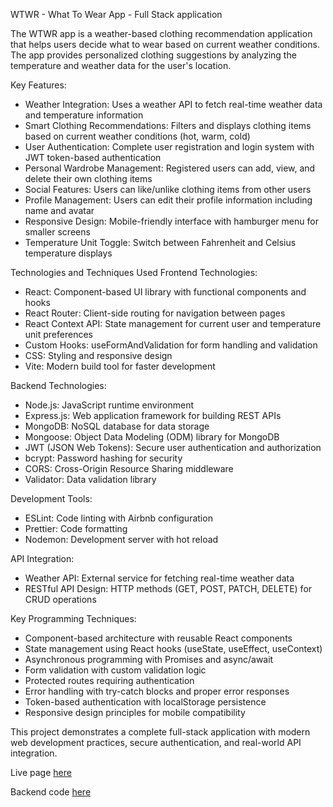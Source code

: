 WTWR - What To Wear App - Full Stack application

The WTWR app is a weather-based clothing recommendation application that helps users decide what to wear based on current weather conditions. The app provides personalized clothing suggestions by analyzing the temperature and weather data for the user's location.

Key Features:
- Weather Integration: Uses a weather API to fetch real-time weather data and temperature information
- Smart Clothing Recommendations: Filters and displays clothing items based on current weather conditions (hot, warm, cold)
- User Authentication: Complete user registration and login system with JWT token-based authentication
- Personal Wardrobe Management: Registered users can add, view, and delete their own clothing items
- Social Features: Users can like/unlike clothing items from other users
- Profile Management: Users can edit their profile information including name and avatar
- Responsive Design: Mobile-friendly interface with hamburger menu for smaller screens
- Temperature Unit Toggle: Switch between Fahrenheit and Celsius temperature displays

Technologies and Techniques Used
Frontend Technologies:
- React: Component-based UI library with functional components and hooks
- React Router: Client-side routing for navigation between pages
- React Context API: State management for current user and temperature unit preferences
- Custom Hooks: useFormAndValidation for form handling and validation
- CSS: Styling and responsive design
- Vite: Modern build tool for faster development

Backend Technologies:
- Node.js: JavaScript runtime environment
- Express.js: Web application framework for building REST APIs
- MongoDB: NoSQL database for data storage
- Mongoose: Object Data Modeling (ODM) library for MongoDB
- JWT (JSON Web Tokens): Secure user authentication and authorization
- bcrypt: Password hashing for security
- CORS: Cross-Origin Resource Sharing middleware
- Validator: Data validation library

Development Tools:
- ESLint: Code linting with Airbnb configuration
- Prettier: Code formatting
- Nodemon: Development server with hot reload

API Integration:
- Weather API: External service for fetching real-time weather data
- RESTful API Design: HTTP methods (GET, POST, PATCH, DELETE) for CRUD operations

Key Programming Techniques:
- Component-based architecture with reusable React components
- State management using React hooks (useState, useEffect, useContext)
- Asynchronous programming with Promises and async/await
- Form validation with custom validation logic
- Protected routes requiring authentication
- Error handling with try-catch blocks and proper error responses
- Token-based authentication with localStorage persistence
- Responsive design principles for mobile compatibility

This project demonstrates a complete full-stack application with modern web development practices, secure authentication, and real-world API integration.

Live page [here](https://gorgo.blinklab.com)

Backend code [here](https://github.com/joja-peaches/se_project_express)